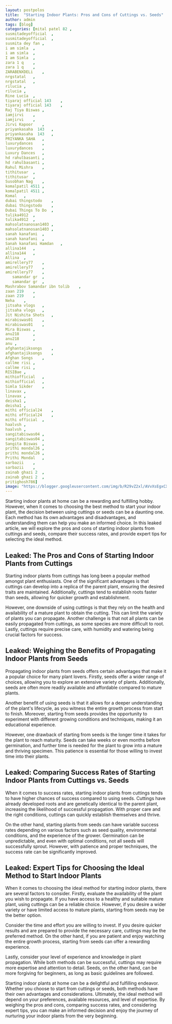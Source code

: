 ```yaml
---
layout: postpolos
title:  "Starting Indoor Plants: Pros and Cons of Cuttings vs. Seeds"
author: admin
tags: [blog]
categories: [mital patel 82	,
susmitadeyofficial 	,
susmitadeyofficial 	,
susmita dey fan	,
i am simla 	,
i am simla 	,
I am Simla 	,
zara 1 q	,
zara 1 q	,
ZARABENXDELi	,
nrgstatal	,
nrgstatal	,
rilucia	,
rilucia	,
Rine Lucía	,
tiyaraj official 143	,
tiyaraj official 143	,
Raj Tiya Biswas	,
iamjirvi	,
iamjirvi	,
Jirvi Kapoor	,
priyankasaha  143	,
priyankasaha  143	,
PRIYANKA SAHA	,
luxurydances 	,
luxurydances 	,
Luxury Dances	,
hd rahulbasanti	,
hd rahulbasanti	,
Rahul Mishra	,
tithitusar	,
tithitusar	,
Susobhan Nag	,
komalpatil 4511	,
komalpatil 4511	,
Komal 	,
dubai thingstodo	,
dubai thingstodo	,
Dubai Things To Do	,
tulika4912	,
tulika4912	,
mahsolatnanosan1403	,
mahsolatnanosan1403	,
sanah kanafani	,
sanah kanafani	,
Sanah kanafani Hamdan	,
allina144  	,
allina144  	,
Allina	,
amirellery77	,
amirellery77	,
amirellery77	,
   samandar gr	,
   samandar gr	,
Mashrabov Samandar ibn tolib	,
zaan 219	,
zaan 219	,
Neha	,
jitsaha vlogs	,
jitsaha vlogs	,
Jit Nishita Shots	,
mirabiswas01	,
mirabiswas01	,
Mira Biswas	,
anu218  	,
anu218  	,
anu	,
afghantajiksongs	,
afghantajiksongs	,
Afghan Songs	,
callme risi	,
callme risi	,
RISIBae	,
mithiofficial	,
mithiofficial	,
Simla Sikder	,
linavax	,
linavax	,
deisha1	,
deisha1	,
mithi official24	,
mithi official24	,
mithi official 	,
haalvsh	,
haalvsh	,
sangitabiswas04	,
sangitabiswas04	,
Sangita Biswas	,
prithi mondal26	,
prithi mondal26	,
Prithi Mondal	,
sarbazii	,
sarbazii	,
zainab ghazi 2	,
zainab ghazi 2	,
pritighosh786]
image: "https://blogger.googleusercontent.com/img/b/R29vZ2xl/AVvXsEgxCXlDDgN7LOPud2joNft37DGMiPyBF3hLDMRTakXtuDoHUBt99Wyrunfhhkmyg1nu-O4Hjil_w0HMK0rNCg9yAQzqP_FtiQLeWU2lh-KuWLXqlucId4x3ySYyXfu-h16PNtsD4lK-3Py3LBfEUcAqvMFvUAtRcaNJ4cxgRGRdj7O4jIErtv8mtPFpW2Q/s1600/20240413_164522.jpg"
---
```


<p>Starting indoor plants at home can be a rewarding and fulfilling hobby. However, when it comes to choosing the best method to start your indoor plant, the decision between using cuttings or seeds can be a daunting one. Each method has its own advantages and disadvantages, and understanding them can help you make an informed choice. In this leaked article, we will explore the pros and cons of starting indoor plants from cuttings and seeds, compare their success rates, and provide expert tips for selecting the ideal method.</p>
<h2>Leaked: The Pros and Cons of Starting Indoor Plants from Cuttings</h2>
<p>Starting indoor plants from cuttings has long been a popular method amongst plant enthusiasts. One of the significant advantages is that cuttings can develop into a replica of the parent plant, ensuring the desired traits are maintained. Additionally, cuttings tend to establish roots faster than seeds, allowing for quicker growth and establishment.</p>
<p>However, one downside of using cuttings is that they rely on the health and availability of a mature plant to obtain the cutting. This can limit the variety of plants you can propagate. Another challenge is that not all plants can be easily propagated from cuttings, as some species are more difficult to root. Lastly, cuttings require precise care, with humidity and watering being crucial factors for success.</p>
<h2>Leaked: Weighing the Benefits of Propagating Indoor Plants from Seeds</h2>
<p>Propagating indoor plants from seeds offers certain advantages that make it a popular choice for many plant lovers. Firstly, seeds offer a wider range of choices, allowing you to explore an extensive variety of plants. Additionally, seeds are often more readily available and affordable compared to mature plants.</p>
<p>Another benefit of using seeds is that it allows for a deeper understanding of the plant's lifecycle, as you witness the entire growth process from start to finish. Moreover, starting from seeds provides the opportunity to experiment with different growing conditions and techniques, making it an educational experience.</p>
<p>However, one drawback of starting from seeds is the longer time it takes for the plant to reach maturity. Seeds can take weeks or even months before germination, and further time is needed for the plant to grow into a mature and thriving specimen. This patience is essential for those willing to invest time into their plants.</p>
<h2>Leaked: Comparing Success Rates of Starting Indoor Plants from Cuttings vs. Seeds</h2>
<p>When it comes to success rates, starting indoor plants from cuttings tends to have higher chances of success compared to using seeds. Cuttings have already developed roots and are genetically identical to the parent plant, increasing the likelihood of successful propagation. With proper care and the right conditions, cuttings can quickly establish themselves and thrive.</p>
<p>On the other hand, starting plants from seeds can have variable success rates depending on various factors such as seed quality, environmental conditions, and the experience of the grower. Germination can be unpredictable, and even with optimal conditions, not all seeds will successfully sprout. However, with patience and proper techniques, the success rate can be significantly improved.</p>
<h2>Leaked: Expert Tips for Choosing the Ideal Method to Start Indoor Plants</h2>
<p>When it comes to choosing the ideal method for starting indoor plants, there are several factors to consider. Firstly, evaluate the availability of the plant you wish to propagate. If you have access to a healthy and suitable mature plant, using cuttings can be a reliable choice. However, if you desire a wider variety or have limited access to mature plants, starting from seeds may be the better option.</p>
<p>Consider the time and effort you are willing to invest. If you desire quicker results and are prepared to provide the necessary care, cuttings may be the preferred method. On the other hand, if you are patient and enjoy watching the entire growth process, starting from seeds can offer a rewarding experience.</p>
<p>Lastly, consider your level of experience and knowledge in plant propagation. While both methods can be successful, cuttings may require more expertise and attention to detail. Seeds, on the other hand, can be more forgiving for beginners, as long as basic guidelines are followed.</p>
<p>Starting indoor plants at home can be a delightful and fulfilling endeavor. Whether you choose to start from cuttings or seeds, both methods have their own advantages and considerations. Ultimately, the ideal method will depend on your preferences, available resources, and level of expertise. By weighing the pros and cons, comparing success rates, and considering expert tips, you can make an informed decision and enjoy the journey of nurturing your indoor plants from the very beginning.</p>



